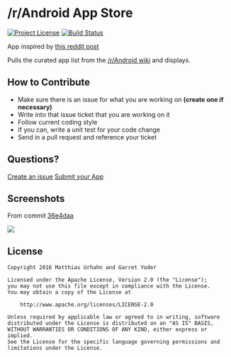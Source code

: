 # /r/Android App Store
[![Project License](https://img.shields.io/badge/license-Apache--2.0-blue.svg?style=flat-square)](LICENSE)
[![Build Status](https://travis-ci.org/d4rken/reddit-android-appstore.svg?branch=dev)](https://travis-ci.org/d4rken/reddit-android-appstore)

App inspired by [this reddit post](https://redd.it/50rafp)

Pulls the curated app list from the [/r/Android wiki](https://www.reddit.com/r/android/wiki/apps) and displays.

## How to Contribute
* Make sure there is an issue for what you are working on __(create one if necessary)__
* Write into that issue ticket that you are working on it
* Follow current coding style
* If you can, write a unit test for your code change
* Send in a pull request and reference your ticket

## Questions?
[Create an issue](https://github.com/d4rken/reddit-android-appstore/issues/new)
[Submit your App](https://androidflair.github.io/wikiapps/)

## Screenshots
From commit [36e4daa](https://github.com/d4rken/reddit-android-appstore/commit/36e4daaa4a1f9969917c3fc3833213d68c684bf4)

![](art/preview.png)

## License
```
Copyright 2016 Matthias Urhahn and Garret Yoder

Licensed under the Apache License, Version 2.0 (the "License");
you may not use this file except in compliance with the License.
You may obtain a copy of the License at

    http://www.apache.org/licenses/LICENSE-2.0

Unless required by applicable law or agreed to in writing, software
distributed under the License is distributed on an "AS IS" BASIS,
WITHOUT WARRANTIES OR CONDITIONS OF ANY KIND, either express or implied.
See the License for the specific language governing permissions and
limitations under the License.
```
